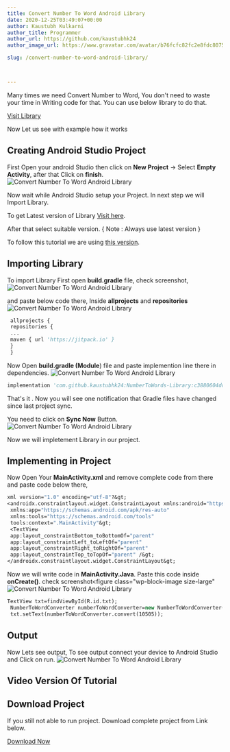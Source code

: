 ```yaml
---
title: Convert Number To Word Android Library
date: 2020-12-25T03:49:07+00:00
author: Kaustubh Kulkarni
author_title: Programmer
author_url: https://github.com/kaustubhk24
author_image_url: https://www.gravatar.com/avatar/b76fcfc82fc2e8fdc8075636f1735f61?s=200

slug: /convert-number-to-word-android-library/



---
```

 

Many times we need Convert Number to Word, You don't need to waste your time in Writing code for that. You can use below library to do that.



[Visit Library](https://github.com/kaustubhk24/NumberToWords-Library)



Now Let us see with example how it works

## Creating Android Studio Project

First Open your android Studio then click on **New Project** -> Select **Empty Activity**, after that Click on **finish**.
![Convert Number To Word Android Library](https://www.kaustubh.codes/imgs/wp-content/uploads/2020/12/image-5.png) 

Now wait while Android Studio setup your Project. In next step we will Import Library.

To get Latest version of Library [Visit here](https://jitpack.io/#kaustubhk24/NumberToWords-Library).

After that select suitable version. { Note : Always use latest version }

To follow this tutorial we are using [this version](https://jitpack.io/#kaustubhk24/NumberToWords-Library/c3880604dc).

## Importing Library

To import Library First open **build.gradle** file, check screenshot,
![Convert Number To Word Android Library](https://www.kaustubh.codes/imgs/wp-content/uploads/2020/12/image-6.png) 

and paste below code there, Inside **allprojects** and **repositories**
![Convert Number To Word Android Library](https://www.kaustubh.codes/imgs/wp-content/uploads/2020/12/image-8.png) 

```vb title="file.vb"
 allprojects {
 repositories {
 ...
 maven { url 'https://jitpack.io' }
 }
 }
```



Now Open **build.gradle (Module**) file and paste implemention line there in dependencies.
![Convert Number To Word Android Library](https://www.kaustubh.codes/imgs/wp-content/uploads/2020/12/image-7.png) 

```vb title="file.vb"
implementation 'com.github.kaustubhk24:NumberToWords-Library:c3880604dc'

```

That's it . Now you will see one notification that Gradle files have changed since last project sync. 

You need to click on **Sync Now** Button.
![Convert Number To Word Android Library](https://www.kaustubh.codes/imgs/wp-content/uploads/2020/12/image-9.png) 

Now we will impletement Library in our project.

## Implementing in Project

Now Open Your **MainActivity.xml** and remove complete code from there and paste code below there,

```vb title="file.vb"
xml version="1.0" encoding="utf-8"?&gt;
<androidx.constraintlayout.widget.ConstraintLayout xmlns:android="https://schemas.android.com/apk/res/android"
 xmlns:app="https://schemas.android.com/apk/res-auto"
 xmlns:tools="https://schemas.android.com/tools"
 tools:context=".MainActivity"&gt;
 <TextView
 app:layout_constraintBottom_toBottomOf="parent"
 app:layout_constraintLeft_toLeftOf="parent"
 app:layout_constraintRight_toRightOf="parent"
 app:layout_constraintTop_toTopOf="parent" /&gt;
</androidx.constraintlayout.widget.ConstraintLayout&gt;
```

Now we will write code in **MainActivity.Java**. Paste this code inside **onCreate()**. check screenshot<figure class="wp-block-image size-large"
![Convert Number To Word Android Library](https://www.kaustubh.codes/imgs/wp-content/uploads/2020/12/image-10.png) 

```vb title="file.vb"
TextView txt=findViewById(R.id.txt);
 NumberToWordConverter numberToWordConverter=new NumberToWordConverter();
 txt.setText(numberToWordConverter.convert(10505));

```

## Output

Now Lets see output, To see output connect your device to Android Studio and Click on run.
![Convert Number To Word Android Library](https://www.kaustubh.codes/imgs/wp-content/uploads/2020/12/image-11.png) 

## Video Version Of Tutorial

## Download Project

If you still not able to run project. Download complete project from Link below.



[Download Now](https://github.com/JustInClicks-com/static-cdn/raw/main/Downloads/android/NumberToWordsExample2.zip)

